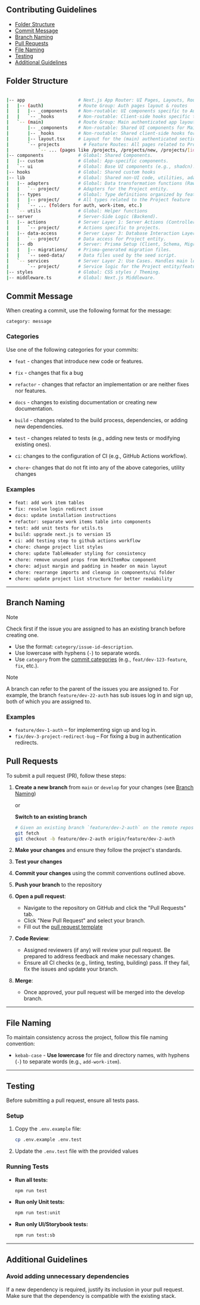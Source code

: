 ## Contributing Guidelines

- [Folder Structure](#folder-structure)
- [Commit Message](#commit-message)
- [Branch Naming](#branch-naming)
- [Pull Requests](#pull-requests)
- [File Naming](#file-naming)
- [Testing](#testing)
- [Additional Guidelines](#additional-guidelines)

## Folder Structure

```bash

|-- app                    # Next.js App Router: UI Pages, Layouts, Routes. Presentation Layer.
|   |-- (auth)             # Route Group: Auth pages layout & routes
|   |   |-- _components    # Non-routable: UI components specific to Auth pages.
|   |   `-- _hooks         # Non-routable: Client-side hooks specific to Auth pages.
|   `-- (main)             # Route Group: Main authenticated app layout & routes.
|       |-- _components    # Non-routable: Shared UI components for Main layout (Header, Sidebar).
|       |-- _hooks         # Non-routable: Shared client-side hooks for Main features.
|       |-- layout.tsx     # Layout for the (main) authenticated section.
|       `-- projects         # Feature Routes: All pages related to Projects.
|           `-- ... (pages like /projects, /projects/new, /projects/[id])
|-- components             # Global: Shared Components.
|   |-- custom             # Global: App-specific components.
|   `-- ui                 # Global: Base UI components (e.g., shadcn).
|-- hooks                  # Global: Shared custom hooks
|-- lib                    # Global: Shared non-UI code, utilities, adapters, types.
|   |-- adapters           # Global: Data transformation functions (Raw to DTO). Organized by feature (`project/`).
|   |   `-- project/       # Adapters for the Project entity.
|   |-- types              # Global: Type definitions organized by feature (`project/`).
|   |   |-- project/       # All types related to the Project feature
|   |   `-- ... (folders for auth, work-item, etc.)
|   `-- utils              # Global: Helper functions
|-- server                 # Server-Side Logic (Backend).
|   |-- actions            # Server Layer 1: Server Actions (Controllers), calls services
|   |   `-- project/       # Actions specific to projects.
|   |-- data-access        # Server Layer 3: Database Interaction Layer. Returns raw data/payloads. Exports raw payload types.
|   |   `-- project/       # Data access for Project entity.
|   |-- db                 # Server: Prisma Setup (Client, Schema, Migrations, Seed).
|   |   |-- migrations/    # Prisma-generated migration files.
|   |   `-- seed-data/     # Data files used by the seed script.
|   `-- services           # Server Layer 2: Use Cases. Handles main logic, validation. Calls data-access & adapters. Organized by feature (`project/`).
|       `-- project/       # Service logic for the Project entity/feature.
|-- styles                 # Global: CSS styles / Theming.
|-- middleware.ts          # Global: Next.js Middleware.
```

## Commit Message

When creating a commit, use the following format for the message:

`category: message`

### Categories

Use one of the following categories for your commits:

- `feat` - changes that introduce new code or features.

- `fix` - changes that fix a bug

- `refactor` - changes that refactor an implementation or are neither fixes nor features.

- `docs` - changes to existing documentation or creating new documentation.

- `build` - changes related to the build process, dependencies, or adding new dependencies.

- `test` - changes related to tests (e.g., adding new tests or modifying existing ones).

- `ci`: changes to the configuration of CI (e.g., GitHub Actions workflow).

- `chore`- changes that do not fit into any of the above categories, utility changes

### Examples

- `feat: add work item tables`
- `fix: resolve login redirect issue`
- `docs: update installation instructions`
- `refactor: separate work items table into components`
- `test: add unit tests for utils.ts`
- `build: upgrade next.js to version 15`
- `ci: add testing step to github actions workflow`
- `chore: change project list styles`
- `chore: update TableHeader styling for consistency`
- `chore: remove unused props from WorkItemRow component`
- `chore: adjust margin and padding in header on main layout`
- `chore: rearrange imports and cleanup in components/ui folder`
- `chore: update project list structure for better readability`

---

## Branch Naming

> [!NOTE]
> Check first if the issue you are assigned to has an existing branch before creating one.

- Use the format: `category/issue-id-description`.
- Use lowercase with hyphens (`-`) to separate words.
- Use `category` from the [commit categories](#categories) (e.g., `feat/dev-123-feature`, `fix`, etc.).

> [!NOTE]
> A branch can refer to the parent of the issues you are assigned to. For example, the branch `feature/dev-22-auth` has sub issues log in and sign up, both of which you are assigned to.

### Examples

- `feature/dev-1-auth` – for implementing sign up and log in.
- `fix/dev-3-project-redirect-bug` – For fixing a bug in authentication redirects.

## Pull Requests

To submit a pull request (PR), follow these steps:

1. **Create a new branch** from `main` or `develop` for your changes (see [Branch Naming](#branch-naming))

    or

    **Switch to an existing branch**

    ```bash
    # Given an existing branch `feature/dev-2-auth` on the remote repository
    git fetch
    git checkout -b feature/dev-2-auth origin/feature/dev-2-auth
    ```

2. **Make your changes** and ensure they follow the project's standards.
3. **Test your changes**
4. **Commit your changes** using the commit conventions outlined above.
5. **Push your branch** to the repository

6. **Open a pull request**:

    - Navigate to the repository on GitHub and click the "Pull Requests" tab.
    - Click "New Pull Request" and select your branch.
    - Fill out the [pull request template](PULL_REQUEST_TEMPLATE.md)

7. **Code Review**:

    - Assigned reviewers (if any) will review your pull request. Be prepared to address feedback and make necessary changes.
    - Ensure all CI checks (e.g., linting, testing, building) pass. If they fail, fix the issues and update your branch.

8. **Merge**:
    - Once approved, your pull request will be merged into the develop branch.

---

## File Naming

To maintain consistency across the project, follow this file naming convention:

- `kebab-case` - **Use lowercase** for file and directory names, with hyphens (`-`) to separate words (e.g., `add-work-item`).

---

## Testing

Before submitting a pull request, ensure all tests pass.

### Setup

1. Copy the `.env.example` file:

    ```bash
    cp .env.example .env.test
    ```

2. Update the `.env.test` file with the provided values

### Running Tests

- **Run all tests:**
    ```bash
    npm run test
    ```
- **Run only Unit tests:**
    ```bash
    npm run test:unit
    ```
- **Run only UI/Storybook tests:**
    ```bash
    npm run test:sb
    ```

---

## Additional Guidelines

### Avoid adding unnecessary dependencies

If a new dependency is required, justify its inclusion in your pull request.
Make sure that the dependency is compatible with the existing stack.
